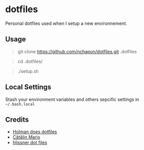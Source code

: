 # dotfiles

Personal dotfiles used when I setup a new environnement.

## Usage

> git clone https://github.com/nchapon/dotfiles.git .dotfiles

> cd .dotfiles/

> ./setup.sh

## Local Settings ##

Stash your environment variables and others sepcific settings in `~/.bash.local`

## Credits ##
- [Holman does dotfiles](https://github.com/holman/dotfiles)
- [Cătălin Mariș](https://github.com/alrra/dotfiles)
- [hlissner dot files](https://github.com/hlissner/dotfiles)
